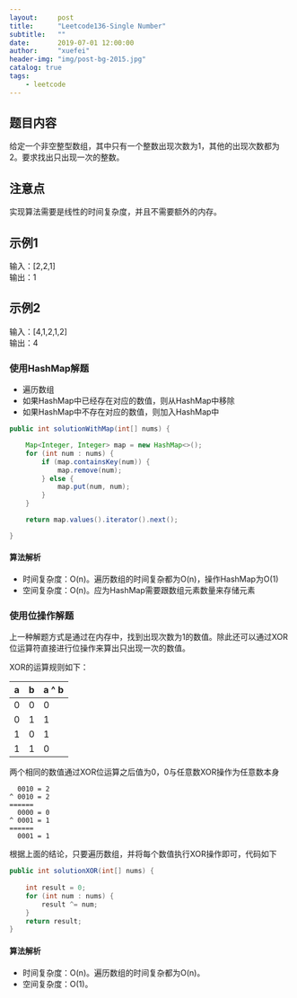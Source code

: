 ```yaml
---
layout:     post
title:      "Leetcode136-Single Number"
subtitle:   ""
date:       2019-07-01 12:00:00
author:     "xuefei"
header-img: "img/post-bg-2015.jpg"
catalog: true
tags:
    - leetcode
---
```



## 题目内容

给定一个非空整型数组，其中只有一个整数出现次数为1，其他的出现次数都为2。要求找出只出现一次的整数。

## 注意点
实现算法需要是线性的时间复杂度，并且不需要额外的内存。

## 示例1
输入：[2,2,1]  
输出：1

## 示例2
输入：[4,1,2,1,2]  
输出：4

### 使用HashMap解题
+ 遍历数组
+ 如果HashMap中已经存在对应的数值，则从HashMap中移除
+ 如果HashMap中不存在对应的数值，则加入HashMap中

```java
public int solutionWithMap(int[] nums) {

    Map<Integer, Integer> map = new HashMap<>();
    for (int num : nums) {
        if (map.containsKey(num)) {
            map.remove(num);
        } else {
            map.put(num, num);
        }
    }

    return map.values().iterator().next();

}
```
#### 算法解析
- 时间复杂度：O(n)。遍历数组的时间复杂都为O(n)，操作HashMap为O(1)
- 空间复杂度：O(n)。应为HashMap需要跟数组元素数量来存储元素

### 使用位操作解题

上一种解题方式是通过在内存中，找到出现次数为1的数值。除此还可以通过XOR位运算符直接进行位操作来算出只出现一次的数值。

XOR的运算规则如下：

|  a  |   b |  a ^ b |
|---|---|---|
|  0  |  0  |  0  |
|  0  |  1  |  1  |
|  1  |  0  |  1  |
|  1  |  1  |  0  |

两个相同的数值通过XOR位运算之后值为0，0与任意数XOR操作为任意数本身

      0010 = 2
    ^ 0010 = 2
    ======
      0000 = 0
    ^ 0001 = 1
    ======
      0001 = 1

根据上面的结论，只要遍历数组，并将每个数值执行XOR操作即可，代码如下

```java
public int solutionXOR(int[] nums) {
    
    int result = 0;
    for (int num : nums) {
        result ^= num;
    }
    return result;
}
```

#### 算法解析
- 时间复杂度：O(n)。遍历数组的时间复杂都为O(n)。
- 空间复杂度：O(1)。






